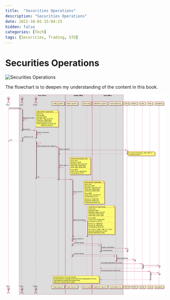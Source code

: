 ```yaml
---
title:  "Securities Operations"
description: "Securities Operations"
date: 2021-10-02 15:04:23
hidden: false
categories: [Tech]
tags: [Securities, Trading, STO]
---
```


# Securities Operations

![Securities Operations](https://images-na.ssl-images-amazon.com/images/I/41tIGHfXv2L._SY291_BO1,204,203,200_QL40_FMwebp_.jpg "Securities Operations")

The flowchart is to deepen my understanding of the content in this book.

![GCP](securities-operations.svg "Securities Operations Flowchart")